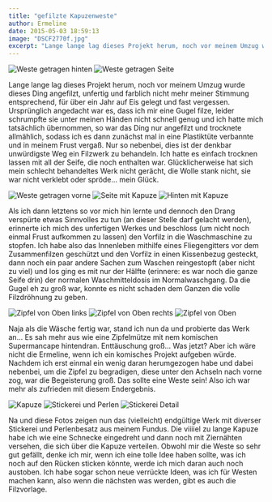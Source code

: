 ```yaml
---
title: "gefilzte Kapuzenweste"
author: Ermeline
date: 2015-05-03 18:59:13
image: "DSCF2770f.jpg"
excerpt: "Lange lange lag dieses Projekt herum, noch vor meinem Umzug wurde dieses Ding angefilzt, unfertig und farblich nicht mehr meiner Stimmung entsprechend, für über ein Jahr auf Eis gelegt und fast vergessen."
---
```



![Weste getragen hinten](DSCF2769f.jpg)
![Weste getragen Seite](DSCF2768f.jpg)

Lange lange lag dieses Projekt herum, noch vor meinem Umzug wurde dieses Ding angefilzt, unfertig und farblich nicht mehr meiner Stimmung entsprechend, für über ein Jahr auf Eis gelegt und fast vergessen. Ursprünglich angedacht war es, dass ich mir eine Gugel filze, leider schrumpfte sie unter meinen Händen nicht schnell genug und ich hatte mich tatsächlich übernommen, so war das Ding nur angefilzt und trocknete allmählich, sodass ich es dann zunächst mal in eine Plastiktüte verbannte und in meinem Frust vergaß. Nur so nebenbei, dies ist der denkbar unwürdigste Weg ein Filzwerk zu behandeln. Ich hatte es einfach trocknen lassen mit all der Seife, die noch enthalten war. Glücklicherweise hat sich mein schlecht behandeltes Werk nicht gerächt, die Wolle stank nicht, sie war nicht verklebt oder spröde... mein Glück.

![Weste getragen vorne](DSCF2771f.jpg)
![Seite mit Kapuze](DSCF2770f.jpg)
![Hinten mit Kapuze](DSCF2772f.jpg)

Als ich dann letztens so vor mich hin lernte und dennoch den Drang verspürte etwas Sinnvolles zu tun (an dieser Stelle darf gelacht werden), erinnerte ich mich des unfertigen Werkes und beschloss (um nicht noch einmal Frust aufkommen zu lassen) den Vorfilz in die Waschmaschine zu stopfen. Ich habe also das Innenleben mithilfe eines Fliegengitters vor dem Zusammenfilzen geschützt und den Vorfilz in einen Kissenbezug gesteckt, dann noch ein paar andere Sachen zum Waschen reingestopft (aber nicht zu viel) und los ging es mit nur der Hälfte (erinnere: es war noch die ganze Seife drin) der normalen Waschmitteldosis im Normalwaschgang. Da die Gugel eh zu groß war, konnte es nicht schaden dem Ganzen die volle Filzdröhnung zu geben.

![Zipfel von Oben links](DSCF2763.jpg)
![Zipfel von Oben rechts](DSCF2762.jpg)
![Zipfel von Oben](DSCF2761.jpg)

Naja als die Wäsche fertig war, stand ich nun da und probierte das Werk an... Es sah mehr aus wie eine Zipfelmütze mit nem komischen Supermancape hintendran. Enttäuschung groß... Was jetzt? Aber ich wäre nicht die Ermeline, wenn ich ein komisches Projekt aufgeben würde. Nachdem ich erst einmal ein wenig daran herumgezogen habe und dabei nebenbei, um die Zipfel zu begradigen, diese unter den Achseln nach vorne zog, war die Begeisterung groß. Das sollte eine Weste sein! Also ich war mehr als zufrieden mit diesem Endergebnis.

![Kapuze](DSCF2760.jpg)
![Stickerei und Perlen](DSCF2759.jpg)
![Stickerei Detail](DSCF2758.jpg)

Na und diese Fotos zeigen nun das (vielleicht) endgültige Werk mit diverser Stickerei und Perlenbesatz aus meinem Fundus. Die viiiiel zu lange Kapuze habe ich wie eine Schnecke eingedreht und dann noch mit Ziernähten versehen, die sich über die Kapuze verteilen. Obwohl mir die Weste so sehr gut gefällt, denke ich mir, wenn ich eine tolle Idee haben sollte, was ich noch auf den Rücken sticken könnte, werde ich mich daran auch noch austoben. Ich habe sogar schon neue verrückte Ideen, was ich für Westen machen kann, also wenn die nächsten was werden, gibt es auch die Filzvorlage.
